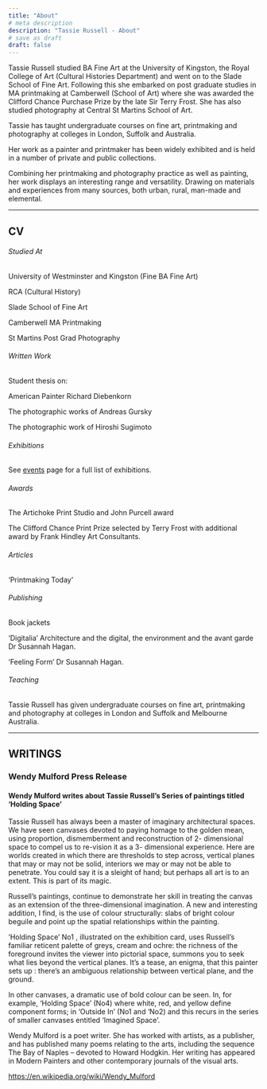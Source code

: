 ```yaml
---
title: "About"
# meta description
description: "Tassie Russell - About"
# save as draft
draft: false
---
```


Tassie Russell studied BA Fine Art at the University of Kingston, the Royal College of Art (Cultural Histories Department) and went on to the Slade School of Fine Art.  Following this she embarked on post graduate studies in MA printmaking at Camberwell (School of Art) where she was awarded the Clifford Chance Purchase Prize by the late Sir Terry Frost.  She has also studied photography at Central St Martins School of Art.

Tassie has taught undergraduate courses on fine art, printmaking and photography at colleges in London, Suffolk and Australia.

Her work as a painter and printmaker has been widely exhibited and is held in a number of private and public collections.

Combining her printmaking and photography practice as well as painting, her work displays an interesting range and versatility.  Drawing on materials and experiences from many sources, both urban,  rural, man-made and elemental. 

---

## CV
###### Studied At
University of Westminster and Kingston  (Fine BA Fine Art)

RCA (Cultural History)

Slade School of Fine Art

Camberwell MA Printmaking

St Martins Post Grad Photography

###### Written Work

Student thesis on:

American Painter Richard Diebenkorn

The photographic works of Andreas Gursky

The photographic work of Hiroshi Sugimoto

###### Exhibitions

See <a href="#">events</a> page for a full list of exhibitions.

###### Awards

The Artichoke Print Studio and John Purcell award

The Clifford Chance Print Prize selected by Terry Frost with additional award by Frank Hindley Art Consultants.

###### Articles

‘Printmaking Today’ 

###### Publishing

Book jackets

‘Digitalia’ Architecture and the digital, the environment and the avant garde Dr Susannah Hagan.

‘Feeling Form’ Dr Susannah Hagan.

###### Teaching

Tassie Russell has  given undergraduate courses on fine art, printmaking and photography at colleges in London and Suffolk and Melbourne Australia.

---


## WRITINGS
### Wendy Mulford Press Release
#### Wendy Mulford writes about Tassie Russell’s Series of paintings titled ‘Holding Space’

Tassie Russell has always been a master of imaginary architectural spaces. We have seen canvases devoted to paying homage to the golden mean, using proportion, dismemberment and reconstruction of 2- dimensional space to compel us to re-vision it as a 3- dimensional experience. Here are worlds created in which there are thresholds to step across, vertical planes that may or may not be solid, interiors we may or may not be able to penetrate. You could say it is a sleight of hand; but perhaps all art is to an extent. This is part of its magic.

Russell’s  paintings,  continue to demonstrate her skill in treating the canvas as an extension of the three-dimensional imagination. A new and interesting addition, I find, is the use of colour structurally: slabs of bright colour beguile and point up the spatial relationships within the painting.

‘Holding Space’ No1 , illustrated on the exhibition card, uses Russell’s familiar reticent palette of greys, cream and ochre: the richness of the foreground invites the viewer into pictorial space, summons you to seek what lies beyond the vertical planes. It’s a tease, an enigma, that this painter sets up : there’s an ambiguous relationship between vertical plane, and the ground.

In other canvases, a dramatic use of bold colour can be seen. In, for example, ‘Holding Space’ (No4) where white, red,  and yellow define component forms; in ‘Outside In’ (No1 and ‘No2) and this recurs in the series of smaller canvases entitled ‘Imagined Space’.

Wendy Mulford is a poet writer. She has worked with artists, as a publisher, and has published many poems relating to the arts, including the sequence The  Bay of Naples – devoted to Howard Hodgkin.  Her writing has appeared in Modern Painters and other contemporary journals of the visual arts.

https://en.wikipedia.org/wiki/Wendy_Mulford